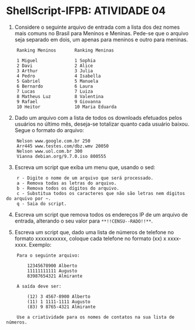 # ShellScript-IFPB:  ATIVIDADE 04

1. Considere o seguinte arquivo de entrada com a lista dos dez nomes mais comuns no Brasil para Meninos  e  Meninas. Pede-se  que  o  arquivo  seja  separado em dois,  um apenas para  meninos e outro para meninas.

```
    Ranking Meninos       Ranking Meninas

    1 Miguel              1 Sophia
    2 Davi                2 Alice
    3 Arthur              3 Julia
    4 Pedro               4 Isabella
    5 Gabriel             5 Manuela
    6 Bernardo            6 Laura
    7 Lucas               7 Luiza
    8 Matheus Luz         8 Valentina
    9 Rafael              9 Giovanna
    10 Heitor             10 Maria Eduarda
```

2. Dado  um  arquivo  com  a lista de todos  os  downloads efetuados  pelos  usuários  no  último  mês,  deseja-se totalizar quanto cada usuário baixou. Segue o formato do arquivo:

```
    Nelson www.google.com.br 250
    Arr445 www.testes.com/dbz.wmv 20050
    Nelson www.uol.com.br 300
    Vianna debian.org/9.7.0.iso 800555
```

3. Escreva um script que exiba um menu que, usando o sed:

```
    r - Digite o nome de um arquivo que será processado.
    a - Remova todas as letras do arquivo.
    b - Remova todos os dígitos do arquivo.
    c - Substitua todos os caracteres que não são letras nem dígitos do arquivo por ~.
    q - Saia do script.
```

4. Escreva um script que remova todos os endereços IP de um arquivo de entrada, alterando o seu valor para `**!!CENSU--RADO!!**`.

5. Escreva um script que, dado uma lista de números de telefone no formato xxxxxxxxxxx, coloque cada telefone no formato (xx) x xxxx-xxxx. Exemplo:

```
    Para o seguinte arquivo:

        12345678900 Alberto
        11111111111 Augusto
        83987654321 Almirante

    A saída deve ser:

        (12) 3 4567-8900 Alberto
        (11) 1 1111-1111 Augusto
        (83) 9 8765-4321 Almirante

    Use a criatividade para os nomes de contatos na sua lista de números.
```